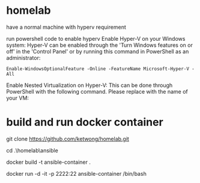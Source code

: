 # homelab
have a normal machine with hyperv requirement 

run powershell code to enable hyperv
Enable Hyper-V on your Windows system: Hyper-V can be enabled through the 'Turn Windows features on or off' in the 'Control Panel' or by running this command in PowerShell as an administrator:



```
Enable-WindowsOptionalFeature -Online -FeatureName Microsoft-Hyper-V -All
```
Enable Nested Virtualization on Hyper-V: This can be done through PowerShell with the following command. Please replace <VMName> with the name of your VM:


# build and run docker container 

git clone https://github.com/ketwong/homelab.git

cd .\homelab\ansible

docker build -t ansible-container .

docker run -d -it -p 2222:22 ansible-container /bin/bash

